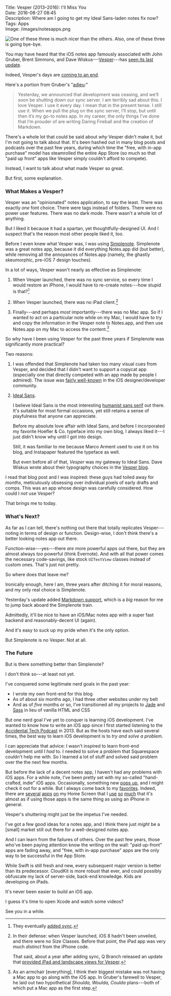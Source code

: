 Title: Vesper (2013–2016): I'll Miss You  
Date: 2016-08-27 08:45  
Description: Where am I going to get my Ideal Sans-laden notes fix now?  
Tags: Apps  
Image: /images/notesapps.png  

![One of these three is much nicer than the others. Also, one of these three is going bye-bye.][1]

You may have heard that the iOS notes app famously associated with John Gruber, Brent Simmons, and Dave Wiskus---[Vesper][2]---has [seen its last update][3].

Indeed, Vesper's days are [coming to an end][4].

Here's a portion from Gruber's "[adieu][5]:"

> Yesterday, we announced that development was ceasing, and we’ll soon be shutting down our sync server. I am terribly sad about this. I love Vesper. I use it every day. I mean that in the present tense. I still use it. When we pull the plug on the sync server, I’ll stop, but until then it’s my go-to notes app. In my career, the only things I’ve done that I’m prouder of are writing Daring Fireball and the creation of Markdown.

There's a whole lot that could be said about *why* Vesper didn't make it, but I'm not going to talk about that. It's been hashed out in many blog posts and podcasts over the past few years, during which time the "free, with in-app purchase" model has steamrolled the entire App Store (so much so that "paid up front" apps like Vesper simply couldn't afford to compete).

Instead, I want to talk about what made Vesper so great.

But first, some explanation.

### What Makes a Vesper?

Vesper was an "opinionated" notes application, to say the least. There was exactly *one* font choice. There were tags instead of folders. There were no power user features. There was no dark mode. There wasn't a whole lot of anything. 

But I liked it because it had a spartan, yet thoughtfully-designed UI. And I suspect that's the reason most other people liked it, too.

Before I even knew what Vesper was, I was using [Simplenote][6]. Simplenote was a great notes app, because it did everything Notes.app did (but better), while removing all the annoyances of Notes.app (namely, the ghastly skeumorphic, pre-iOS 7 design touches).

In a lot of ways, Vesper wasn't nearly as effective as Simplenote: 

1. When Vesper launched, there was no sync service, so every time I would restore an iPhone, I would have to re-create notes---how stupid is that?[^1]

2. When Vesper launched, there was no iPad client.[^2]

3. Finally---and perhaps *most* importantly---there was no Mac app. So if I wanted to act on a particular note while on my Mac, I would have to try and copy the information in the Vesper note to Notes.app, and then use Notes.app on my Mac to access the content.[^3]

So why have I been using Vesper for the past three years if Simplenote was significantly more practical?

Two reasons:

1. I was offended that Simplenote had taken too many visual cues from Vesper, and decided that I didn't want to support a copycat app (especially one that directly competed with an app made by people I admired). The issue was [fairly well-known][7] in the iOS designer/developer community.

2. [Ideal Sans][8].

	I believe Ideal Sans is the most interesting [humanist sans serif][9] out there. It's suitable for most formal occasions, yet still retains a sense of playfulness that anyone can appreciate.
	
	Before my absolute love affair with Ideal Sans, and before I incorporated my favorite Hoefler & Co. typeface into my own blog, I always liked it---I just didn't know why until I got into design.
	
	Still, it was familiar to me because Marco Arment used to use it on his blog, and Instapaper featured the typeface as well.
	
	But even before all of that, *Vesper* was my gateway to Ideal Sans. Dave Wiskus wrote about their typography choices in the [Vesper blog][10].
	
I read that blog post and I was inspired: these guys had toiled away for *months*, meticulously obsessing over individual pixels of early drafts and comps. This was an app whose design was carefully considered. How could I *not* use Vesper?
	
That brings me to today.

### What's Next?

As far as I can tell, there's nothing out there that totally replicates Vesper---noting in terms of design or function. Design-wise, I don't think there's a better looking notes app out there.

Function-wise---yes---there *are* more powerful apps out there, but they are almost always *too* powerful (think Evernote). And with all that power comes the necessary code-savings, like stock `UITextView` classes instead of custom ones. That's just not pretty.

So where does that leave me?

Ironically enough, here I am, three years after ditching it for moral reasons, and my only real choice is Simplenote.

Yesterday's update added [Markdown support][11], which is a *big* reason for me to jump back aboard the Simplenote train.

Admittedly, it'll be nice to have an iOS/Mac notes app with a super fast backend and reasonably-decent UI (again).

And it's easy to suck up my pride when it's the only option.

But Simplenote is no Vesper. Not at all.

### The Future

But is there something better than Simplenote?

I don't think so---at least not yet.

I've conquered some legitimate nerd goals in the past year:

* I wrote my own front-end for this blog
* As of about six months ago, I had three other websites under my belt
* And as of *five* months or so, I've transitioned all my projects to [Jade][12] and [Sass][13] in lieu of vanilla HTML and CSS

But one nerd goal I've yet to conquer is learning iOS development. I've wanted to know how to write an iOS app since I first started listening to the [Accidental Tech Podcast][14] in 2013. But as the hosts have each said several times, the best way to learn iOS development is to *try and solve a problem*.

I can appreciate that advice: I wasn't inspired to learn front-end development until I *had* to. I needed to solve a problem that Squarespace couldn't help me with. So I learned a lot of stuff and solved said problem over the the next few months.

But before the lack of a decent notes app, I haven't had any problems with iOS apps. For a while note, I've been pretty set with my so-called "hand-crafted, indie" iOS apps. Occasionally, something new [pops up][15], and I might check it out for a while. But I always come back to my [favorites][16]. Indeed, there are [several][17] [apps][18] [on][19] my Home Screen that I [use][20] [*so*][21] [much][22] that it's almost as if using those apps is the same thing as using an iPhone in general.

Vesper's shuttering might just be the impetus I've needed.

I've got a few good ideas for a notes app, and I think there just *might* be a [small] market still out there for a well-designed notes app.

And I can learn from the failures of others. Over the past few years, those who've been paying attention know the writing on the wall: "paid up-front" apps are fading away, and "free, with in-app purchase" apps are the only way to be successful in the App Store.

While Swift is still fresh and new, every subsequent major version is better than its predecessor. CloudKit is more robust that ever, and could possibly obfuscate my lack of server-side, back-end knowledge. Kids are developing on iPads.

It's never been easier to build an iOS app.

I guess it's time to open Xcode and watch some videos?

See you in a while.

[^1]: They eventually [added sync][a].
[^2]: In their defense: when Vesper launched, iOS 8 hadn't been unveiled, and there were no Size Classes. Before that point, the iPad app was very much *distinct* from the iPhone code.

	That said, about a year after adding sync, Q Branch released an update that [provided iPad and landscape views for Vesper][b].
[^3]: As an armchair [everything], I think their biggest mistake was not having a Mac app to go along with the iOS app. In Gruber's farewell to Vesper, he laid out two hypothetical *Shoulda, Woulda, Coulda* plans---both of which put a Mac app as the first step.

[a]: http://vesperapp.co/blog/vesper-year-one/ "Vesper blog post announcing sync"
[b]: http://vesperapp.co/blog/native-support-for-ipad-and-landscape/ "Vesper blog post announcing iPad and landscape views"

[1]: /images/notesapps.png "Screenshot of three notes apps"
[2]: https://geo.itunes.apple.com/us/app/vesper/id655895325?mt=8&at=1l3vx9s "iTunes link to Vesper"
[3]: http://vesperapp.co/blog/the-end-of-vesper/ "Vesper blog announcing the end of Vesper"
[4]: http://inessential.com/2016/08/21/last_vesper_update_sync_shutting_down "Brent Simmons announcing the end of Vesper"
[5]: http://daringfireball.net/2016/08/vesper_adieu "Daring Fireball post saying goodbye to Vesper"
[6]: http://simplenote.com "Simplenote"
[7]: http://www.techmusings.me/techmusings/software-review-simplenote-by-codality "Review of Simplenote, making note of it's uncanny resemblance to Vesper"
[8]: http://www.typography.com/fonts/ideal-sans/overview/ "Ideal Sans"
[9]: https://en.wikipedia.org/wiki/Sans-serif#Humanist "Humanist sans serifs"
[10]: http://vesperapp.co/blog/how-to-make-a-vesper/ "Vesper blog post about how they designed the app"
[11]: https://simplenote.com/2016/08/25/markdown-added-in-latest-ios-app-update/ "Simplenote blog post adding Markdown support"
[12]: http://jade-lang.com/ "Jade language"
[13]: http://sass-lang.com "Sass"
[14]: http://atp.fm "ATP"
[15]: http://blog.supertop.co/post/148985792112/castro-2-is-now-available "Blog post describing the launch of Castro 2"
[16]: http://overcast.fm "Overcast"
[17]: http://tapbots.com/tweetbot/ "Tweetbot for iOS"
[18]: http://reederapp.com/ios/ "Reeder for iOS"
[19]: https://www.instapaper.com/iphone "Instapaper for iOS"
[20]: http://www.pixiapps.com/ecouteios/ "Ecoute for iOS"
[21]: http://junecloud.com/software/iphone/deliveries.html "Deliveries for iOS"
[22]: https://darksky.net/app/ "Dark Sky for iOS"